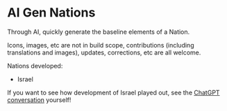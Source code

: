 # AI Gen Nations
Through AI, quickly generate the baseline elements of a Nation.

Icons, images, etc are not in build scope, contributions (including translations and images), updates, corrections, etc are all welcome.

Nations developed:
- Israel

If you want to see how development of Israel played out, see the [ChatGPT conversation](https://chatgpt.com/share/6749604f-d848-8013-b02c-c46c45654e1b) yourself!

